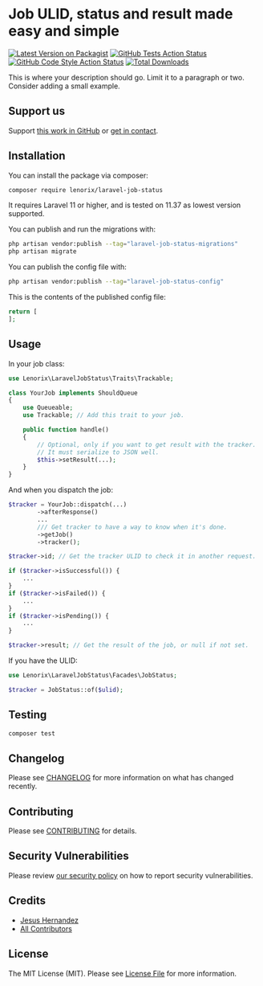 # Job ULID, status and result made easy and simple

[![Latest Version on Packagist](https://img.shields.io/packagist/v/lenorix/laravel-job-status.svg?style=flat-square)](https://packagist.org/packages/lenorix/laravel-job-status)
[![GitHub Tests Action Status](https://img.shields.io/github/actions/workflow/status/lenorix/laravel-job-status/run-tests.yml?branch=main&label=tests&style=flat-square)](https://github.com/lenorix/laravel-job-status/actions?query=workflow%3Arun-tests+branch%3Amain)
[![GitHub Code Style Action Status](https://img.shields.io/github/actions/workflow/status/lenorix/laravel-job-status/fix-php-code-style-issues.yml?branch=main&label=code%20style&style=flat-square)](https://github.com/lenorix/laravel-job-status/actions?query=workflow%3A"Fix+PHP+code+style+issues"+branch%3Amain)
[![Total Downloads](https://img.shields.io/packagist/dt/lenorix/laravel-job-status.svg?style=flat-square)](https://packagist.org/packages/lenorix/laravel-job-status)

This is where your description should go. Limit it to a paragraph or two. Consider adding a small example.

## Support us

Support [this work in GitHub](https://github.com/lenorix/laravel-job-status) or [get in contact](https://lenorix.com/).

## Installation

You can install the package via composer:

```bash
composer require lenorix/laravel-job-status
```

It requires Laravel 11 or higher, and is tested on 11.37 as lowest version supported.

You can publish and run the migrations with:

```bash
php artisan vendor:publish --tag="laravel-job-status-migrations"
php artisan migrate
```

You can publish the config file with:

```bash
php artisan vendor:publish --tag="laravel-job-status-config"
```

This is the contents of the published config file:

```php
return [
];
```

## Usage

In your job class:

```php
use Lenorix\LaravelJobStatus\Traits\Trackable;

class YourJob implements ShouldQueue
{
    use Queueable;
    use Trackable; // Add this trait to your job.

    public function handle()
    {
        // Optional, only if you want to get result with the tracker.
        // It must serialize to JSON well.
        $this->setResult(...);
    }
}
```

And when you dispatch the job:

```php
$tracker = YourJob::dispatch(...)
        ->afterResponse()
        ...
        /// Get tracker to have a way to know when it's done.
        ->getJob()
        ->tracker();

$tracker->id; // Get the tracker ULID to check it in another request.

if ($tracker->isSuccessful()) {
    ...
}
if ($tracker->isFailed()) {
    ...
}
if ($tracker->isPending()) {
    ...
}

$tracker->result; // Get the result of the job, or null if not set.
```

If you have the ULID:

```php
use Lenorix\LaravelJobStatus\Facades\JobStatus;

$tracker = JobStatus::of($ulid);
```

## Testing

```bash
composer test
```

## Changelog

Please see [CHANGELOG](CHANGELOG.md) for more information on what has changed recently.

## Contributing

Please see [CONTRIBUTING](CONTRIBUTING.md) for details.

## Security Vulnerabilities

Please review [our security policy](../../security/policy) on how to report security vulnerabilities.

## Credits

- [Jesus Hernandez](https://github.com/jhg)
- [All Contributors](../../contributors)

## License

The MIT License (MIT). Please see [License File](LICENSE.md) for more information.
